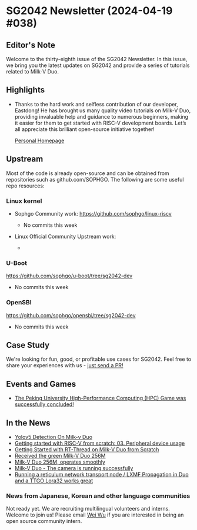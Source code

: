 # SG2042 Newsletter (2024-04-19 #038)

## Editor's Note

Welcome to the thirty-eighth issue of the SG2042 Newsletter. In this issue, we bring you the latest updates on SG2042 and provide a series of tutorials related to Milk-V Duo.

## Highlights

+ Thanks to the hard work and selfless contribution of our developer, Eastdong! He has brought us many quality video tutorials on Milk-V Duo, providing invaluable help and guidance to numerous beginners, making it easier for them to get started with RISC-V development boards. Let’s all appreciate this brilliant open-source initiative together! 

  [Personal Homepage](https://space.bilibili.com/98893950)

## Upstream

Most of the code is already open-source and can be obtained from repositories such as github.com/SOPHGO. The following are some useful repo resources:

### Linux kernel

+ Sophgo Community work: https://github.com/sophgo/linux-riscv

  + No commits this week

+ Linux Official Community Upstream work:

  + 


### U-Boot

https://github.com/sophgo/u-boot/tree/sg2042-dev

+ No commits this week

### OpenSBI

https://github.com/sophgo/opensbi/tree/sg2042-dev

+ No commits this week

## Case Study

We're looking for fun, good, or profitable use cases for SG2042. Feel free to share your experiences with us - [just send a PR!](https://github.com/sophgocommunity/SG2042-Newsletter/pulls)

## Events and Games

+ [The Peking University High-Performance Computing (HPC) Game was successfully concluded!][event-1]

[event-1]:https://mp.weixin.qq.com/s/6n4fht7S79hl07G7O-Elfw

## In the News

+ [Yolov5 Detection On Milk-v Duo][news-1]
+ [Getting started with RISC-V from scratch: 03. Peripheral device usage][news-2]
+ [Getting Started with RT-Thread on Milk-V Duo from Scratch][news-3]
+ [Received the green Milk-V Duo 256M][news-4]
+ [Milk-V Duo 256M, operates smoothly][news-5]
+ [Milk-V Duo - The camera is running successfully][news-6]
+ [Running a reticulum network transport node / LXMF Propagation in  Duo and a TTGO Lora32 works great][news-7]

[news-1]:https://www.bilibili.com/video/BV1Vw4m1U71C
[news-2]:https://www.bilibili.com/video/BV1r1421o74h
[news-3]:https://www.bilibili.com/video/BV1UZ421v7wK
[news-4]:https://twitter.com/Sabotenboy/status/1780948905271889934
[news-5]:https://twitter.com/devemin/status/1780826013657886799
[news-6]:https://twitter.com/mopurun_elec/status/1779865239879921921
[news-7]:https://twitter.com/lucasteske/status/1778617693341413436

### News from Japanese, Korean and other language communities

Not ready yet. We are recruiting multilingual volunteers and interns. Welcome to join us! Please email [Wei Wu](mailto:wuwei2016@iscas.ac.cn) if you are interested in being an open source community intern.